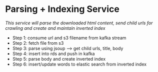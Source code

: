 # Parsing + Indexing Service

_This service will parse the downloaded html content, send child urls for crawling and create and maintain inverted index_ 

- Step 1: consume url and s3 filename from kafka stream
- Step 2: fetch file from s3
- Step 3: parse using jsoup --> get child urls, title, body
- Step 4: insert into rds and push in kafka 
- Step 5: parse body and create inverted index
- Step 6: insert/update words to elastic search from inverted index